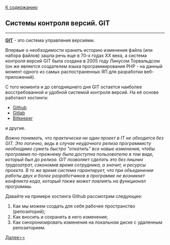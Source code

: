 [К содержанию](./readme.md)

## Системы контроля версий. GIT
___

[**GIT**](https://git-scm.com/ "Ссылка на официальный сайт GIT") - это система управления версиями. 

Впервые о необходимости хранить историю изменения файла (или набора файлов) зашла речь еще в 70-х годах XX века, а система контроля версий GIT  была создана в 2005 году Линусом Торвальдсом (он же является создателем языка программирования PHP - на данный момент одного из самых распостраненных ЯП для разработки веб-приложений).

С того момента и до сегодняшнего дня GIT остается наиболее восстребованной и удобной системой контроля версий. На её основе работают хостинги:
- [Github](https://github.com/)
- [Gitlab](https://about.gitlab.com/)
- [Bitkeeper](http://www.bitkeeper.org/)

и другие.

*Важно понимать, что практически ни один проект в IT не  обходится без GIT. Это логично, ведь в случае неудачного релиза программисту необходимо суметь быстро "откатить" все новые изменения, чтобы программа по-прежнему была доступна пользователю в том виде, который был до релиза. GIT позволяет сделать это без лишних трудозатрат, сэкономив время сотрудника, а значит, и ресурсы проекта. В то же время система гарантирует, что при объединении работы двух и более разработчиков в программе не возникнет конфликта кода, который также может повлиять на функционал программы.* 

Давайте на примере хостинга Github рассмотрим следующее:
1. Как мы можем создать для себя рабочее пространство (репозиторий);
2. Как вносить и сохранять в него изменения;
3. Как синхронизировать изменения на локальном диске с удаленным репозиторием.

[Далее>>](./repository.md "Как создать свой репозиторий?")

